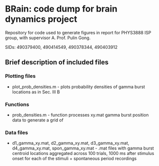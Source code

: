 # BRain: code dump for brain dynamics project

Repository for code used to generate figures in report for PHYS3888 ISP group, with supervisor A. Prof. Pulin Gong.

SIDs: 490379400, 490414549, 490378344, 490403912

## Brief description of included files

### Plotting files
* plot_prob_densities.m - plots probability densities of gamma burst locations as in Sec. III B

### Functions
* prob_densities.m - function processes xy.mat gamma burst position data to generate a grid of 

### Data files
* d1_gamma_xy.mat, d2_gamma_xy.mat, d3_gamma_xy.mat, d4_gamma_xy.mat, spon_gamma_xy.mat - .mat files with gamma burst centroid locations aggregated across 100 trials, 1000 ms after stimulus onset for each of the stimuli + spontaneous period recordings

